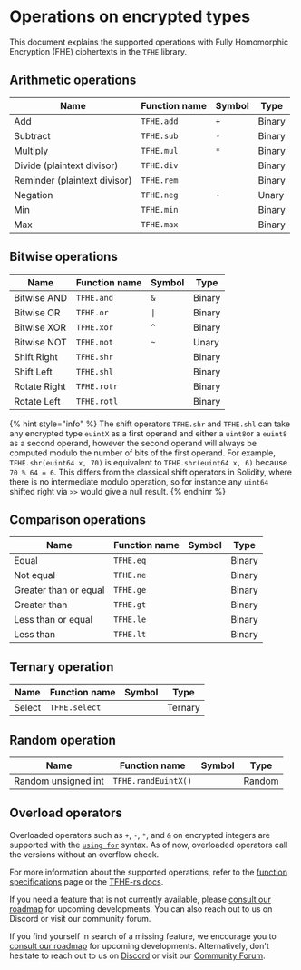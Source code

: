 # Operations on encrypted types

This document explains the supported operations with Fully Homomorphic Encryption (FHE) ciphertexts in the `TFHE` library.

## Arithmetic operations

| Name                    | Function name       | Symbol | Type    |
| ----------------------- | ------------------- | ------ | ------- |
| Add                     | `TFHE.add`          | `+`    | Binary  |
| Subtract                | `TFHE.sub`          | `-`    | Binary  |
| Multiply                | `TFHE.mul`          | `*`    | Binary  |
| Divide (plaintext divisor) | `TFHE.div`          |        | Binary  |
| Reminder (plaintext divisor) | `TFHE.rem`          |        | Binary  |
| Negation                     | `TFHE.neg`          | `-`    | Unary   |
| Min                     | `TFHE.min`          |        | Binary  |
| Max                     | `TFHE.max`          |        | Binary  |

## Bitwise operations
| Name                    | Function name       | Symbol | Type    |
| ----------------------- | ------------------- | ------ | ------- |
| Bitwise AND                  | `TFHE.and`          | `&`    | Binary  |
| Bitwise OR                   | `TFHE.or`           | `\|`   | Binary  |
| Bitwise XOR                  | `TFHE.xor`          | `^`    | Binary  |
| Bitwise NOT                     | `TFHE.not`          | `~`    | Unary   |
| Shift Right             | `TFHE.shr`          |        | Binary  |
| Shift Left              | `TFHE.shl`          |        | Binary  |
| Rotate Right            | `TFHE.rotr`         |        | Binary  |
| Rotate Left             | `TFHE.rotl`         |        | Binary  |

{% hint style="info" %}
 The shift operators `TFHE.shr` and `TFHE.shl` can take any encrypted type `euintX` as a first operand and either a `uint8`or a `euint8` as a second operand, however the second operand will always be computed modulo the number of bits of the first operand. For example, `TFHE.shr(euint64 x, 70)` is equivalent to `TFHE.shr(euint64 x, 6)` because `70 % 64 = 6`. This differs from the classical shift operators in Solidity, where there is no intermediate modulo operation, so for instance any `uint64` shifted right via `>>` would give a null result.
 {% endhinr %}

## Comparison operations
| Name                    | Function name       | Symbol | Type    |
| ----------------------- | ------------------- | ------ | ------- |
| Equal                   | `TFHE.eq`           |        | Binary  |
| Not equal               | `TFHE.ne`           |        | Binary  |
| Greater than or equal   | `TFHE.ge`           |        | Binary  |
| Greater than            | `TFHE.gt`           |        | Binary  |
| Less than or equal      | `TFHE.le`           |        | Binary  |
| Less than               | `TFHE.lt`           |        | Binary  |

## Ternary operation 
| Name                    | Function name       | Symbol | Type    |
| ----------------------- | ------------------- | ------ | ------- |
| Select                  | `TFHE.select`       |        | Ternary |

## Random operation
| Name                    | Function name       | Symbol | Type    |
| ----------------------- | ------------------- | ------ | ------- |
| Random unsigned int     | `TFHE.randEuintX()` |        | Random  |


## Overload operators
Overloaded operators such as `+`, `-`, `*`, and `&` on encrypted integers are supported with the [`using for`](https://docs.soliditylang.org/en/v0.8.22/contracts.html#using-for) syntax. As of now, overloaded operators call the versions without an overflow check.

For more information about the supported operations, refer to the [function specifications](../../references/functions.md) page or the [TFHE-rs docs](https://docs.zama.ai/tfhe-rs/getting-started/operations#arithmetic-operations.).

If you need a feature that is not currently available, please [consult our roadmap](../../developer/roadmap.md) for upcoming developments. You can also reach out to us on Discord or visit our community forum.

If you find yourself in search of a missing feature, we encourage you to [consult our roadmap](../../developer/roadmap.md) for upcoming developments. Alternatively, don't hesitate to reach out to us on [Discord](https://discord.com/invite/fhe-org) or visit our [Community Forum](https://community.zama.ai/c/fhevm/15).
